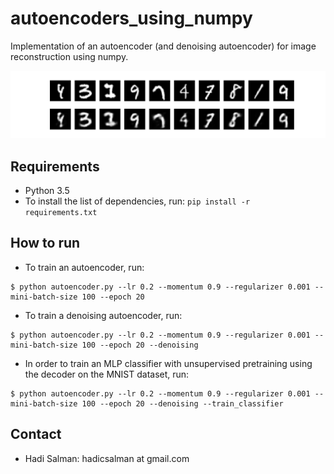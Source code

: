 # autoencoders_using_numpy
Implementation of an autoencoder (and denoising autoencoder) for image reconstruction using numpy.

![reconstruction_example](reconstruction_example.png)

## Requirements
* Python 3.5
* To install the list of dependencies, run:
`pip install -r requirements.txt`

## How to run
* To train an autoencoder, run:

```
$ python autoencoder.py --lr 0.2 --momentum 0.9 --regularizer 0.001 --mini-batch-size 100 --epoch 20
```

* To train a denoising autoencoder, run:

```
$ python autoencoder.py --lr 0.2 --momentum 0.9 --regularizer 0.001 --mini-batch-size 100 --epoch 20 --denoising
```

* In order to train an MLP classifier with unsupervised pretraining using the decoder on the MNIST dataset, run: 
```
$ python autoencoder.py --lr 0.2 --momentum 0.9 --regularizer 0.001 --mini-batch-size 100 --epoch 20 --denoising --train_classifier
```


## Contact
* Hadi Salman: hadicsalman at gmail.com


